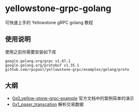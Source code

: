 # yellowstone-grpc-golang
可快速上手的 Yellowstone gRPC  golang 教程

## 使用说明
使用之前你需要安装如下库
```
google.golang.org/grpc v1.67.1  
google.golang.org/protobuf v1.35.1  
github.com/rpcpool/yellowstone-grpc/examples/golang/proto  
```
## 大纲

- [0x0_yellow-stone-grpc-example](./0x0_yellow-stone-grpc-example/readme.md)  官方文档中的案例简单的演示
- [0x1_paser_transcation](./0x1_paser_transcation/readme.md) 解析交易数据